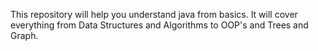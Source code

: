 This repository will help you understand java from basics. 
It will cover everything from Data Structures and Algorithms to OOP's and Trees and Graph.
